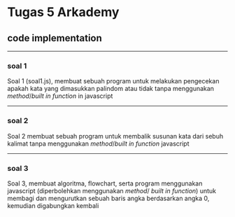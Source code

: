 # Tugas 5 Arkademy

## code implementation

---

### soal 1

Soal 1 (soal1.js), membuat sebuah program untuk melakukan pengecekan apakah kata yang dimasukkan palindom atau tidak tanpa menggunakan _method_/_built in function_ in javascript

---

### soal 2

Soal 2 membuat sebuah program untuk membalik susunan kata dari sebuh kalimat tanpa menggunakan _method_/_built in function_ javascript

---

### soal 3

Soal 3, membuat algoritma, flowchart, serta program menggunakan javascript (diperbolehkan menggunakan _method_/ _built in function_) untuk membagi dan mengurutkan sebuah baris angka berdasarkan angka 0, kemudian digabungkan kembali
